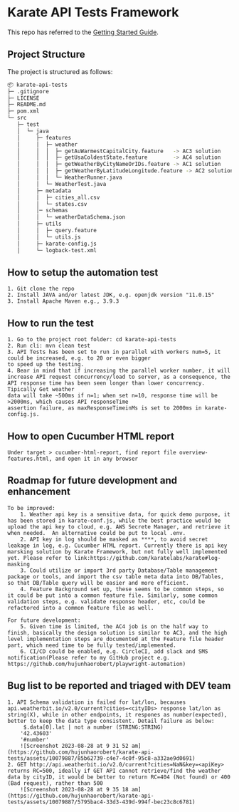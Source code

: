# Karate API Tests Framework

This repo has referred to the [Getting Started Guide](https://github.com/karatelabs/karate/wiki/Get-Started:-Maven-and-Gradle#github-template).


## Project Structure
The project is structured as follows:

```bash
📦 karate-api-tests
├─ .gitignore
├─ LICENSE
├─ README.md
├─ pom.xml
└─ src
   ├─ test
   │  └─ java
   │     ├─ features
   │     │  ├─ weather
   │     │  │  ├─ getAuWarmestCapitalCity.feature   -> AC3 solution
   │     │  │  ├─ getUsaColdestState.feature        -> AC4 solution 
   │     │  │  ├─ getWeatherByCityNameOrIDs.feature -> AC1 solution
   │     │  │  ├─ getWeatherByLatitudeLongitude.feature -> AC2 solution
   │     │  │  └─ WeatherRunner.java
   │     │  └─ WeatherTest.java
   │     ├─ metadata
   │     │  ├─ cities_all.csv
   │     │  └─ states.csv
   │     │─ schemas
   │     │  └─ weatherDataSchema.json
   │     ├─ utils
   │     │  ├─ query.feature
   │     │  └─ utils.js
   │     ├─ karate-config.js
   │     └─ logback-test.xml

```
## How to setup the automation test
    1. Git clone the repo
    2. Install JAVA and/or latest JDK, e.g. openjdk version "11.0.15"
    3. Install Apache Maven e.g., 3.9.3
   
## How to run the test
    1. Go to the project root folder: cd karate-api-tests
    2. Run cli: mvn clean test
    3. API Tests has been set to run in parallel with workers num=5, it could be increased, e.g. to 20 or even bigger
    to speed up the testing. 
    4. Bear in mind that if increasing the parallel worker number, it will increase API request concurrency/load to server, as a consequence, the API response time has been seen longer than lower concurrency. Tipically Get weather
    data will take ~500ms if n=1; when set n=10, response time will be >2000ms, which causes API responseTime 
    assertion failure, as maxResponseTimeinMs is set to 2000ms in karate-config.js.

## How to open Cucumber HTML report
    Under target > cucumber-html-report, find report file overview-features.html, and open it in any browser
   
## Roadmap for future development and enhancement
    To be improved:
        1. Weather api key is a sensitive data, for quick demo purpose, it has been stored in karate-conf.js, while the best practice would be upload the api key to cloud, e.g. AWS Secrete Manager, and retrieve it when needed.  An alternative could be put to local .env.
        2. API key in log should be masked as ****, to avoid secret leakage in log, e.g. Cucumber HTML report. Currently there is api key marsking solution by Karate Framework, but not fully well implemented yet. Please refer to link:https://github.com/karatelabs/karate#log-masking
        3. Could utilize or import 3rd party Database/Table management package or tools, and import the csv table meta data into DB/Tables, so that DB/Table query will be easier and more efficient.
        4. Feature Background set up, these seems to be common steps, so it could be put into a common feature file. Similarly, some common validation steps, e.g. validate response header, etc, could be refactored into a common feature file as well.
    
    For future development:
        5. Given time is limited, the AC4 job is on the half way to finish, basically the design solution is similar to AC3, and the high level implementation steps are documented at the Feature file header part, which need time to be fully tested/implemented.
        6. CI/CD could be enabled, e.g. CircleCI, add slack and SMS notification(Please refer to my GitHub project e.g. https://github.com/hujunhaorobert/playwright-automation)

## Bug list to be reported and triaged with DEV team
    1. API Schema validation is failed for lat/lon, becauses api.weatherbit.io/v2.0/current?cities=<cityIDs> response lat/lon as string(X), while in other endpoints, it respones as number(expected), better to keep the data type consistent. Detail failure as below:
         $.data[0].lat | not a number (STRING:STRING)
        '42.43603'
        '#number'
        ![Screenshot 2023-08-28 at 9 31 52 am](https://github.com/hujunhaorobert/karate-api-tests/assets/10079887/85b62739-c4e7-4c0f-95c8-a332ae9d0691)
    2. GET http://api.weatherbit.io/v2.0/current?cities=NaN&key=<apiKey> returns RC=500, ideally if GET API cannot retrieve/find the weather data by cityID, it would be better to return RC=404 (Not found) or 400 (Bad request), rather than 500
        ![Screenshot 2023-08-28 at 9 35 18 am](https://github.com/hujunhaorobert/karate-api-tests/assets/10079887/5795bac4-33d3-439d-994f-bec23c8c6781)
